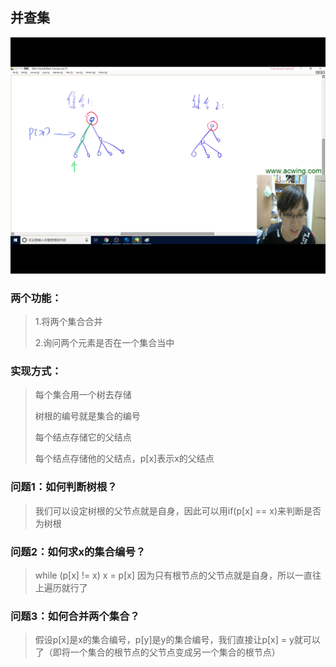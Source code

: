 ## 并查集
![](../../images/image2.png)
### 两个功能：
> 1.将两个集合合并
> 
> 2.询问两个元素是否在一个集合当中
### 实现方式：
> 每个集合用一个树去存储
>
> 树根的编号就是集合的编号
>
> 每个结点存储它的父结点
>
> 每个结点存储他的父结点，p[x]表示x的父结点
### 问题1：如何判断树根？
> 我们可以设定树根的父节点就是自身，因此可以用if(p[x] == x)来判断是否为树根
### 问题2：如何求x的集合编号？
> while (p[x] != x) x = p[x]
> 因为只有根节点的父节点就是自身，所以一直往上遍历就行了
### 问题3：如何合并两个集合？
> 假设p[x]是x的集合编号，p[y]是y的集合编号，我们直接让p[x] = y就可以了（即将一个集合的根节点的父节点变成另一个集合的根节点）